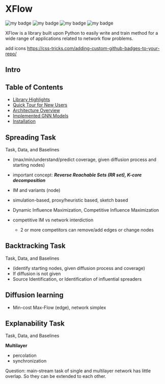 # XFlow

![my badge](https://badgen.net/badge/pypi/2.2.0/blue?icon=pypi)
![my badge](https://badgen.net/badge/testing/passing/blue?icon=github)
![my badge](https://badgen.net/badge/docs/passing/blue?icon=)
![my badge](https://badgen.net/badge/contributions/welcome/blue?icon=github)


XFlow is a library built upon Python to easily write and train method for a wide range of applications related to network flow problems.

add icons https://css-tricks.com/adding-custom-github-badges-to-your-repo/

## Intro

## Table of Contents
* [Library Highlights](#spreading-task)
* [Quick Tour for New Users](#quick-tour-for-new-users)
* [Architecture Overview](#architecture-overview)
* [Implemented GNN Models](#implemented-gnn-models)
* [Installation](#installation)




## Spreading Task 
Task, Data, and Baselines

- (max/min/understand/predict coverage, given diffusion process and starting nodes)
- important concept: ***Reverse Reachable Sets (RR set), K-core decomposition***
- IM and variants (node)
- simulation-based, proxy/heuristic based, sketch based
- Dynamic Influence Maximization, Competitive Influence Maximization
- competitive IM vs network interdiction
    - 2 or more competitors can remove/add edges or change nodes

    [](https://journals.aps.org/pre/pdf/10.1103/PhysRevE.105.044311)
    
    

## Backtracking Task
Task, Data, and Baselines

- (identify starting nodes, given diffusion process and coverage)
- If diffusion is not given
- Source Identification, or Identification of influential spreaders

## Diffusion learning

- Min-cost Max-Flow (edge), network simplex

## Explanability Task
Task, Data, and Baselines

**Multilayer**

- percolation
- synchronization

Question: main-stream task of single and multilayer network has little overlap. So they can be extended to each other.
